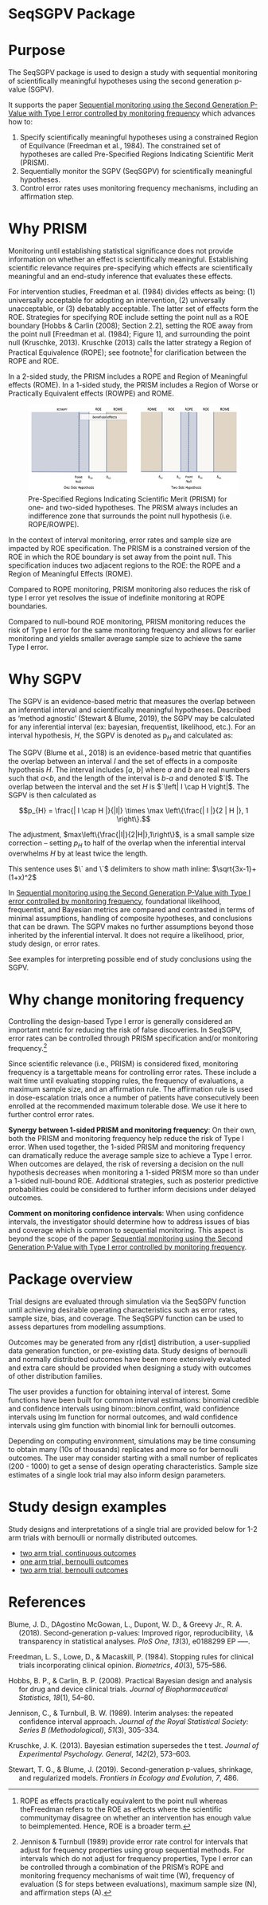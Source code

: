SeqSGPV Package
================

# Purpose

The SeqSGPV package is used to design a study with sequential monitoring
of scientifically meaningful hypotheses using the second generation
p-value (SGPV).

It supports the paper [Sequential monitoring using the Second Generation
P-Value with Type I error controlled by monitoring
frequency](https://arxiv.org/pdf/2204.10678.pdf) which advances how to:

1.  Specify scientifically meaningful hypotheses using a constrained
    Region of Equilvance (Freedman et al., 1984). The constrained set of
    hypotheses are called Pre-Specified Regions Indicating Scientific
    Merit (PRISM).
2.  Sequentially monitor the SGPV (SeqSGPV) for scientifically
    meaningful hypotheses.
3.  Control error rates uses monitoring frequency mechanisms, including
    an affirmation step.

# Why PRISM

Monitoring until establishing statistical significance does not provide
information on whether an effect is scientifically meaningful.
Establishing scientific relevance requires pre-specifying which effects
are scientifically meaningful and an end-study inference that evaluates
these effects.

For intervention studies, Freedman et al. (1984) divides effects as
being: (1) universally acceptable for adopting an intervention, (2)
universally unacceptable, or (3) debatably acceptable. The latter set of
effects form the ROE. Strategies for specifying ROE include setting the
point null as a ROE boundary \[Hobbs & Carlin (2008); Section 2.2\],
setting the ROE away from the point null \[Freedman et al. (1984);
Figure 1\], and surrounding the point null (Kruschke, 2013). Kruschke
(2013) calls the latter strategy a Region of Practical Equivalence
(ROPE); see footnote[^1] for clarification between the ROPE and ROE.

In a 2-sided study, the PRISM includes a ROPE and Region of Meaningful
effects (ROME). In a 1-sided study, the PRISM includes a Region of Worse
or Practically Equivalent effects (ROWPE) and ROME.

<figure>
<img src="images/AMwithSGPV_Figsv09_1.jpg"
alt="Pre-Specified Regions Indicating Scientific Merit (PRISM) for one- and two-sided hypotheses. The PRISM always includes an indifference zone that surrounds the point null hypothesis (i.e. ROPE/ROWPE)." />
<figcaption aria-hidden="true">Pre-Specified Regions Indicating
Scientific Merit (PRISM) for one- and two-sided hypotheses. The PRISM
always includes an indifference zone that surrounds the point null
hypothesis (i.e. ROPE/ROWPE).</figcaption>
</figure>

In the context of interval monitoring, error rates and sample size are
impacted by ROE specification. The PRISM is a constrained version of the
ROE in which the ROE boundary is set away from the point null. This
specification induces two adjacent regions to the ROE: the ROPE and a
Region of Meaningful Effects (ROME).

Compared to ROPE monitoring, PRISM monitoring also reduces the risk of
type I error yet resolves the issue of indefinite monitoring at ROPE
boundaries.

Compared to null-bound ROE monitoring, PRISM monitoring reduces the risk
of Type I error for the same monitoring frequency and allows for earlier
monitoring and yields smaller average sample size to achieve the same
Type I error.

# Why SGPV

The SGPV is an evidence-based metric that measures the overlap between
an inferential interval and scientifically meaningful hypotheses.
Described as ‘method agnostic’ (Stewart & Blume, 2019), the SGPV may be
calculated for any inferential interval (ex: bayesian, frequentist,
likelihood, etc.). For an interval hypothesis, $`H`$, the SGPV is
denoted as p$`_H`$ and calculated as:

The SGPV (Blume et al., 2018) is an evidence-based metric that
quantifies the overlap between an interval $`I`$ and the set of effects
in a composite hypothesis *H*. The interval includes \[*a*, *b*\] where
*a* and *b* are real numbers such that *a*\<*b*, and the length of the
interval is *b-a* and denoted $`I$. The overlap between the interval and
the set *H* is $`\left| I \cap H \right|$. The SGPV is then calculated
as

``` math
p_{H} = \frac{| I \cap H |}{|I|} \times \max \left\{\frac{| I |}{2 | H |}, 1 \right\}.
```

The adjustment, $`max\left\{\frac{|I|}{2|H|},1\right\}`$, is a small
sample size correction – setting $`p_H`$ to half of the overlap when the
inferential interval overwhelms $`H`$ by at least twice the length.

This sentence uses $\` and \`$ delimiters to show math inline:
$`\sqrt{3x-1}+(1+x)^2`$

In [Sequential monitoring using the Second Generation P-Value with Type
I error controlled by monitoring
frequency](https://arxiv.org/pdf/2204.10678.pdf), foundational
likelihood, frequentist, and Bayesian metrics are compared and
contrasted in terms of minimal assumptions, handling of composite
hypotheses, and conclusions that can be drawn. The SGPV makes no further
assumptions beyond those inherited by the inferential interval. It does
not require a likelihood, prior, study design, or error rates.

See examples for interpreting possible end of study conclusions using
the SGPV.

# Why change monitoring frequency

Controlling the design-based Type I error is generally considered an
important metric for reducing the risk of false discoveries. In SeqSGPV,
error rates can be controlled through PRISM specification and/or
monitoring frequency.[^2]

Since scientific relevance (i.e., PRISM) is considered fixed, monitoring
frequency is a targettable means for controlling error rates. These
include a wait time until evaluating stopping rules, the frequency of
evaluations, a maximum sample size, and an affirmation rule. The
affirmation rule is used in dose-escalation trials once a number of
patients have consecutively been enrolled at the recommended maximum
tolerable dose. We use it here to further control error rates.

**Synergy between 1-sided PRISM and monitoring frequency**: On their
own, both the PRISM and monitoring frequency help reduce the risk of
Type I error. When used together, the 1-sided PRISM and monitoring
frequency can dramatically reduce the average sample size to achieve a
Type I error. When outcomes are delayed, the risk of reversing a
decision on the null hypothesis decreases when monitoring a 1-sided
PRISM more so than under a 1-sided null-bound ROE. Additional
strategies, such as posterior predictive probabilities could be
considered to further inform decisions under delayed outcomes.

**Comment on monitoring confidence intervals**: When using confidence
intervals, the investigator should determine how to address issues of
bias and coverage which is common to sequential monitoring. This aspect
is beyond the scope of the paper [Sequential monitoring using the Second
Generation P-Value with Type I error controlled by monitoring
frequency](https://arxiv.org/pdf/2204.10678.pdf).

# Package overview

Trial designs are evaluated through simulation via the SeqSGPV function
until achieving desirable operating characteristics such as error rates,
sample size, bias, and coverage. The SeqSGPV function can be used to
assess departures from modelling assumptions.

Outcomes may be generated from any r\[dist\] distribution, a
user-supplied data generation function, or pre-existing data. Study
designs of bernoulli and normally distributed outcomes have been more
extensively evaluated and extra care should be provided when designing a
study with outcomes of other distribution families.

The user provides a function for obtaining interval of interest. Some
functions have been built for common interval estimations: binomial
credible and confidence intervals using binom::binom.confint, wald
confidence intervals using lm function for normal outcomes, and wald
confidence intervals using glm function with binomial link for bernoulli
outcomes.

Depending on computing environment, simulations may be time consuming to
obtain many (10s of thousands) replicates and more so for bernoulli
outcomes. The user may consider starting with a small number of
replicates (200 - 1000) to get a sense of design operating
characteristics. Sample size estimates of a single look trial may also
inform design parameters.

# Study design examples

Study designs and interpretations of a single trial are provided below
for 1-2 arm trials with bernoulli or normally distributed outcomes.

- [two arm trial, continuous
  outcomes](examples/two-arm-continuous/README.md)
- [one arm trial, bernoulli
  outcomes](examples/one-arm-bernoulli/README.md)
- [two arm trial, bernoulli
  outcomes](examples/two-arm-bernoulli/README.md)

# References

<div id="refs" class="references csl-bib-body hanging-indent"
line-spacing="2">

<div id="ref-Blume:SGPV" class="csl-entry">

Blume, J. D., DAgostino McGowan, L., Dupont, W. D., & Greevy Jr., R. A.
(2018). <span class="nocase">Second-generation p-values: Improved rigor,
reproducibility, $\backslash$& transparency in statistical
analyses</span>. *PloS One*, *13*(3), e0188299 EP —–.

</div>

<div id="ref-Freedman:1984wz" class="csl-entry">

Freedman, L. S., Lowe, D., & Macaskill, P. (1984).
<span class="nocase">Stopping rules for clinical trials incorporating
clinical opinion.</span> *Biometrics*, *40*(3), 575–586.

</div>

<div id="ref-Hobbs:2008ce" class="csl-entry">

Hobbs, B. P., & Carlin, B. P. (2008). <span class="nocase">Practical
Bayesian design and analysis for drug and device clinical trials.</span>
*Journal of Biopharmaceutical Statistics*, *18*(1), 54–80.

</div>

<div id="ref-jennison1989interim" class="csl-entry">

Jennison, C., & Turnbull, B. W. (1989). <span class="nocase">Interim
analyses: the repeated confidence interval approach</span>. *Journal of
the Royal Statistical Society: Series B (Methodological)*, *51*(3),
305–334.

</div>

<div id="ref-Kruschke:2013jy" class="csl-entry">

Kruschke, J. K. (2013). <span class="nocase">Bayesian estimation
supersedes the t test.</span> *Journal of Experimental Psychology.
General*, *142*(2), 573–603.

</div>

<div id="ref-stewart2019second" class="csl-entry">

Stewart, T. G., & Blume, J. (2019).
<span class="nocase">Second-generation p-values, shrinkage, and
regularized models</span>. *Frontiers in Ecology and Evolution*, *7*,
486.

</div>

</div>

[^1]: ROPE as effects practically equivalent to the point null whereas
    theFreedman refers to the ROE as effects where the scientific
    communitymay disagree on whether an intervention has enough value to
    beimplemented. Hence, ROE is a broader term.

[^2]: Jennison & Turnbull (1989) provide error rate control for
    intervals that adjust for frequency properties using group
    sequential methods. For intervals which do not adjust for frequency
    properties, Type I error can be controlled through a combination of
    the PRISM’s ROPE and monitoring frequency mechanisms of wait time
    (W), frequency of evaluation (S for steps between evaluations),
    maximum sample size (N), and affirmation steps (A).
